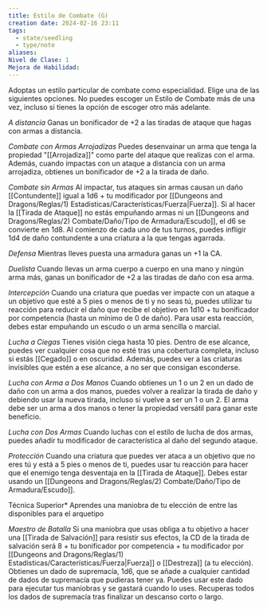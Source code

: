 ```yaml
---
title: Estilo de Combate (G)
creation date: 2024-02-16 23:11
tags:
  - state/seedling
  - type/note
aliases: 
Nivel de Clase: 1
Mejora de Habilidad:
---
```

Adoptas un estilo particular de combate como especialidad. Elige una de las siguientes opciones. No puedes escoger un Estilo de Combate más de una vez, incluso si tienes la opción de escoger otro más adelante.

*A distancia*
Ganas un bonificador de +2 a las tiradas de ataque que hagas con armas a distancia.

*Combate con Armas Arrojadizas*
Puedes desenvainar un arma que tenga la propiedad "[[Arrojadiza]]" como parte del ataque que realizas con el arma. Además, cuando impactas con un ataque a distancia con un arma arrojadiza, obtienes un bonificador de +2 a la tirada de daño.

*Combate sin Armas*
Al impactar, tus ataques sin armas causan un daño [[Contundente]] igual a 1d6 + tu modificador por [[Dungeons and Dragons/Reglas/1) Estadisticas/Características/Fuerza|Fuerza]]. Si al hacer la [[Tirada de Ataque]] no estás empuñando armas ni un [[Dungeons and Dragons/Reglas/2) Combate/Daño/Tipo de Armadura/Escudo]], el d6 se convierte en 1d8. Al comienzo de cada uno de tus turnos, puedes infligir 1d4 de daño contundente a una criatura a la que tengas agarrada.

*Defensa*
Mientras lleves puesta una armadura ganas un +1 la CA.

*Duelista*
Cuando llevas un arma cuerpo a cuerpo en una mano y ningún arma más, ganas un
bonificador de +2 a las tiradas de daño con esa arma.

*Intercepción*
Cuando una criatura que puedas ver impacte con un ataque a un objetivo que esté a 5 pies o menos de ti y no seas tú, puedes utilizar tu reacción para reducir el daño que recibe el
objetivo en 1d10 + tu bonificador por competencia (hasta un mínimo de 0 de daño). Para usar esta reacción, debes estar empuñando un escudo o un arma sencilla o marcial.

*Lucha a Ciegas*
Tienes visión ciega hasta 10 pies. Dentro de ese alcance, puedes ver cualquier cosa que no esté tras una cobertura completa, incluso si estás [[Cegado]] o en oscuridad. Además, puedes ver a las criaturas invisibles que estén a ese alcance, a no ser que consigan esconderse.

*Lucha con Arma a Dos Manos*
Cuando obtienes un 1 o un 2 en un dado de daño con un arma a dos manos, puedes volver a realizar la tirada de daño y debiendo usar la nueva tirada, incluso si vuelve a ser un 1 o un 2. El arma debe ser un arma a dos manos o tener la propiedad versátil para ganar este beneficio.

*Lucha con Dos Armas*
Cuando luchas con el estilo de lucha de dos armas, puedes añadir tu modificador de característica al daño del segundo ataque.

*Protección*
Cuando una criatura que puedes ver ataca a un objetivo que no eres tú y está a 5 pies o menos de ti, puedes usar tu reacción para hacer que el enemigo tenga desventaja en la [[Tirada de Ataque]]. Debes estar usando un [[Dungeons and Dragons/Reglas/2) Combate/Daño/Tipo de Armadura/Escudo]].

Técnica Superior*
Aprendes una maniobra de tu elección de entre las disponibles para el arquetipo

*Maestro de Batalla*
Si una maniobra que usas obliga a tu objetivo a hacer una [[Tirada de Salvación]] para resistir sus efectos, la CD de la tirada de salvación será 8 + tu bonificador por competencia + tu modificador por [[Dungeons and Dragons/Reglas/1) Estadisticas/Características/Fuerza|Fuerza]] o [[Destreza]] (a tu elección). 
Obtienes un dado de supremacía, 1d6, que se añade a cualquier cantidad de dados de supremacía que pudieras tener ya. Puedes usar este dado para ejecutar tus maniobras y se gastará cuando lo uses. Recuperas todos los dados de supremacía tras finalizar un descanso corto o largo.

